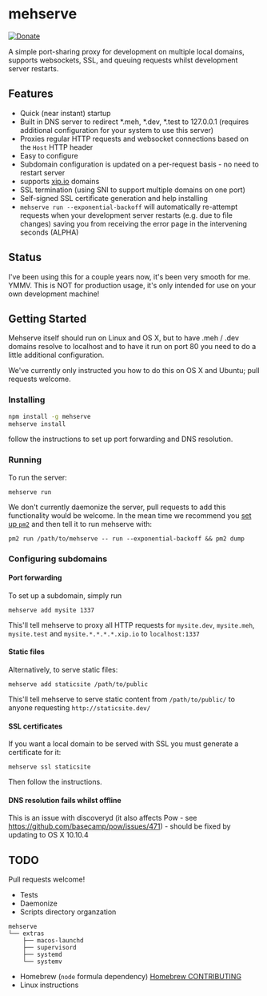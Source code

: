 # mehserve

[![Donate](https://img.shields.io/badge/Donate-PayPal-green.svg)](https://www.paypal.me/andronix)

A simple port-sharing proxy for development on multiple local domains, supports
websockets, SSL, and queuing requests whilst development server restarts.

## Features

- Quick (near instant) startup
- Built in DNS server to redirect *.meh, *.dev, *.test to 127.0.0.1 (requires
  additional configuration for your system to use this server)
- Proxies regular HTTP requests and websocket connections based on the `Host`
  HTTP header
- Easy to configure
- Subdomain configuration is updated on a per-request basis - no need to
  restart server
- supports [xip.io](http://xip.io/) domains
- SSL termination (using SNI to support multiple domains on one port)
- Self-signed SSL certificate generation and help installing
- `mehserve run --exponential-backoff` will automatically re-attempt requests
  when your development server restarts (e.g. due to file changes) saving
  you from receiving the error page in the intervening seconds (ALPHA)

## Status

I've been using this for a couple years now, it's been very smooth for me.
YMMV. This is NOT for production usage, it's only intended for use on your own
development machine!

## Getting Started

Mehserve itself should run on Linux and OS X, but to have .meh / .dev domains
resolve to localhost and to have it run on port 80 you need to do a little
additional configuration.

We've currently only instructed you how to do this on OS X and Ubuntu; pull
requests welcome.

### Installing

```bash
npm install -g mehserve
mehserve install
```

follow the instructions to set up port forwarding and DNS resolution.

### Running

To run the server:

`mehserve run`

We don't currently daemonize the server, pull requests to add this
functionality would be welcome. In the mean time we recommend you [set up
`pm2`](http://pm2.keymetrics.io/docs/usage/quick-start/) and then tell it to
run mehserve with:

`pm2 run /path/to/mehserve -- run --exponential-backoff && pm2 dump`

### Configuring subdomains

#### Port forwarding

To set up a subdomain, simply run

`mehserve add mysite 1337`

This'll tell mehserve to proxy all HTTP requests for `mysite.dev`, `mysite.meh`, `mysite.test`
and `mysite.*.*.*.*.xip.io` to `localhost:1337`

#### Static files

Alternatively, to serve static files:

`mehserve add staticsite /path/to/public`

This'll tell mehserve to serve static content from `/path/to/public/` to anyone
requesting `http://staticsite.dev/`

#### SSL certificates

If you want a local domain to be served with SSL you must generate a
certificate for it:

`mehserve ssl staticsite`

Then follow the instructions.

#### DNS resolution fails whilst offline

This is an issue with discoveryd (it also affects Pow - see
https://github.com/basecamp/pow/issues/471) - should be fixed by
updating to OS X 10.10.4

## TODO

Pull requests welcome!

- Tests
- Daemonize
- Scripts directory organzation
```
mehserve
└── extras
    ├── macos-launchd
    ├── supervisord
    ├── systemd
    └── systemv
```
- Homebrew (`node` formula dependency) [Homebrew CONTRIBUTING](https://github.com/caskroom/homebrew-cask/blob/master/CONTRIBUTING.md)
- Linux instructions
